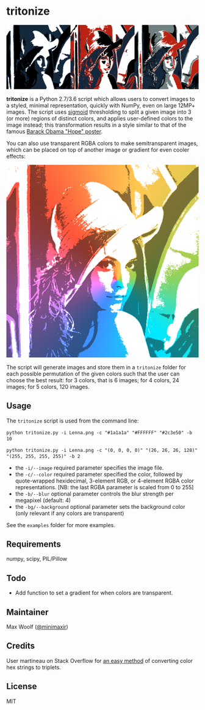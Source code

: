 # tritonize
![](tritonize_collage.png)

**tritonize** is a Python 2.7/3.6 script which allows users to convert images to a styled, minimal representation, quickly with NumPy, even on large 12MP+ images. The script uses [sigmoid](https://en.wikipedia.org/wiki/Sigmoid_function) thresholding to split a given image into 3 (or more) regions of distinct colors, and applies user-defined colors to the image instead; this transformation results in a style similar to that of the famous [Barack Obama "Hope" poster](https://en.wikipedia.org/wiki/Barack_Obama_%22Hope%22_poster).


You can also use transparent RGBA colors to make semitransparent images, which can be placed on top of another image or gradient for even cooler effects:

![](tritonize_gradient.png)

The script will generate images and store them in a `tritonize` folder for each possible permutation of the given colors such that the user can choose the best result: for 3 colors, that is 6 images; for 4 colors, 24 images; for 5 colors, 120 images.

## Usage

The `tritonize` script is used from the command line:

```shell
python tritonize.py -i Lenna.png -c "#1a1a1a" "#FFFFFF" "#2c3e50" -b 10
```

```shell
python tritonize.py -i Lenna.png -c "(0, 0, 0, 0)" "(26, 26, 26, 128)" "(255, 255, 255, 255)" -b 2
```

* the `-i/--image` required parameter specifies the image file.
* the `-c/--color` required parameter specified the color, followed by quote-wrapped hexidecimal, 3-element RGB, or 4-element RGBA color representations. [NB: the last RGBA parameter is scaled from 0 to 255]
* the `-b/--blur` optional parameter controls the blur strength per megapixel (default: 4)
* the `-bg/--background` optional parameter sets the background color (only relevant if any colors are transparent)

See the `examples` folder for more examples.

## Requirements
numpy, scipy, PIL/Pillow

## Todo

* Add function to set a gradient for when colors are transparent.

## Maintainer
Max Woolf ([@minimaxir](http://minimaxir.com))

## Credits
User martineau on Stack Overflow for [an easy method](http://stackoverflow.com/a/4296727) of converting color hex strings to triplets.

## License
MIT